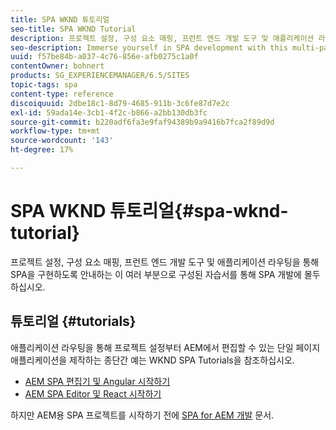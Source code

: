 ```yaml
---
title: SPA WKND 튜토리얼
seo-title: SPA WKND Tutorial
description: 프로젝트 설정, 구성 요소 매핑, 프런트 엔드 개발 도구 및 애플리케이션 라우팅을 통해 SPA을 구현하도록 안내하는 이 여러 부분으로 구성된 자습서를 통해 SPA 개발에 몰두하십시오.
seo-description: Immerse yourself in SPA development with this multi-part tutorial leading you through project setup, component mapping, front-end development tools, and application routing to implement your own SPA.
uuid: f57be84b-a037-4c76-856e-afb0275c1a0f
contentOwner: bohnert
products: SG_EXPERIENCEMANAGER/6.5/SITES
topic-tags: spa
content-type: reference
discoiquuid: 2dbe18c1-8d79-4685-911b-3c6fe87d7e2c
exl-id: 59ada14e-3cb1-4f2c-b866-a2bb130db3fc
source-git-commit: b220adf6fa3e9faf94389b9a9416b7fca2f89d9d
workflow-type: tm+mt
source-wordcount: '143'
ht-degree: 17%

---
```


# SPA WKND 튜토리얼{#spa-wknd-tutorial}

프로젝트 설정, 구성 요소 매핑, 프런트 엔드 개발 도구 및 애플리케이션 라우팅을 통해 SPA을 구현하도록 안내하는 이 여러 부분으로 구성된 자습서를 통해 SPA 개발에 몰두하십시오.

## 튜토리얼 {#tutorials}

애플리케이션 라우팅을 통해 프로젝트 설정부터 AEM에서 편집할 수 있는 단일 페이지 애플리케이션을 제작하는 종단간 예는 WKND SPA Tutorials을 참조하십시오.

* [AEM SPA 편집기 및 Angular 시작하기](https://docs.adobe.com/content/help/en/experience-manager-learn/spa-angular-tutorial/overview.html)
* [AEM SPA Editor 및 React 시작하기](https://docs.adobe.com/content/help/en/experience-manager-learn/spa-react-tutorial/overview.html)

하지만 AEM용 SPA 프로젝트를 시작하기 전에 [SPA for AEM 개발](/help/sites-developing/spa-architecture.md) 문서.
